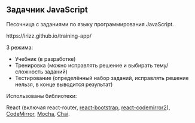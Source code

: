 <h2>Задачник JavaScript</h2>
<p>Песочница с заданиями по языку программирования JavaScript.</p>
<p>https://irizz.github.io/training-app/</p>

3 режима:
- Учебник (в разработке)
- Тренировка (можно исправлять решение и выбирать тему/сложность заданий)
- Тестирование (определённый набор заданий, исправлять решение нельзя, в конце выводится результат)

Использованы библиотеки:
<p>React (включая react-router, <a href="https://react-bootstrap.github.io/">react-bootstrap</a>, 
<a href="https://github.com/scniro/react-codemirror2">react-codemirror2</a>), 
<a href="https://codemirror.net/">CodeMirror</a>, 
<a href="https://mochajs.org/">Mocha</a>,
<a href="https://www.chaijs.com/">Chai</a>.</p>
